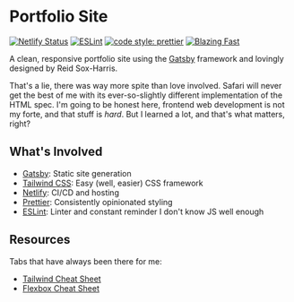 # Portfolio Site
[![Netlify Status](https://api.netlify.com/api/v1/badges/eca4ecde-63f9-41f0-ab5f-d8acc526f4d7/deploy-status)](https://app.netlify.com/sites/zen-archimedes-fa74c8/deploys)
[![ESLint](https://github.com/eosti/portfolio/actions/workflows/eslint.yml/badge.svg)](https://github.com/eosti/portfolio/actions/workflows/eslint.yml)
[![code style: prettier](https://img.shields.io/badge/code_style-prettier-ff69b4.svg?style=flat-square)](https://github.com/prettier/prettier)
[![Blazing Fast](https://img.shields.io/badge/speed-blazing%20%F0%9F%94%A5-brightgreen.svg?style=flat-square)](https://twitter.com/acdlite/status/974390255393505280)

A clean, responsive portfolio site using the [Gatsby](https://www.gatsbyjs.com/) framework and lovingly designed by Reid Sox-Harris.

That's a lie, there was way more spite than love involved. 
Safari will never get the best of me with its ever-so-slightly different implementation of the HTML spec.
I'm going to be honest here, frontend web development is not my forte, and that stuff is *hard*. 
But I learned a lot, and that's what matters, right?

## What's Involved
* [Gatsby](https://www.gatsbyjs.com/): Static site generation
* [Tailwind CSS](https://tailwindcss.com/): Easy (well, easier) CSS framework
* [Netlify](https://www.netlify.com/): CI/CD and hosting
* [Prettier](https://prettier.io/): Consistently opinionated styling
* [ESLint](https://eslint.org/): Linter and constant reminder I don't know JS well enough

## Resources
Tabs that have always been there for me:
* [Tailwind Cheat Sheet](https://nerdcave.com/tailwind-cheat-sheet)
* [Flexbox Cheat Sheet](https://css-tricks.com/snippets/css/a-guide-to-flexbox/)

